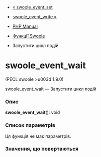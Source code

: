 - [« swoole_event_set](function.swoole-event-set.md)
- [swoole_event_write »](function.swoole-event-write.md)

- [PHP Manual](index.md)
- [Функції Swoole](ref.swoole-funcs.md)
- Запустити цикл подій

# swoole_event_wait

(PECL swoole \>u003d 1.9.0)

swoole_event_wait — Запустити цикл подій

### Опис

**swoole_event_wait**(): void

### Список параметрів

Ця функція не має параметрів.

### Значення, що повертаються
